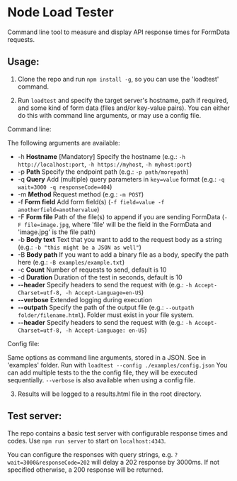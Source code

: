 # Node Load Tester
Command line tool to measure and display API response times for FormData requests.

## Usage:
1) Clone the repo and run `npm install -g`, so you can use the 'loadtest' command.

2) Run `loadtest` and specify the target server's hostname, path if required, and some kind of form data (files and/or key-value pairs). You can either do this with command line arguments, or may use a config file.


Command line:

The following arguments are available:
* -h    **Hostname**    [Mandatory] Specify the hostname (e.g.: `-h http://localhost:port`, `-h https://myhost`, `-h myhost:port`)
* -p    **Path**        Specify the endpoint path (e.g.: `-p path/morepath`)
* -q    **Query**       Add (multiple) query parameters in `key=value` format (e.g.: `-q wait=3000 -q responseCode=404`)
* -m    **Method**      Request method (e.g.: `-m POST`)
* -f    **Form field**  Add form field(s) (`-f field=value -f anotherfield=anothervalue`)
* -F    **Form file**   Path of the file(s) to append if you are sending FormData (`-F file=image.jpg`, where 'file' will be the field in the FormData and 'image.jpg' is the file path)
* -b    **Body text**   Text that you want to add to the request body as a string (e.g.: `-b "this might be a JSON as well"`)
* -B    **Body path**   If you want to add a binary file as a body, specify the path here (e.g.: `-B examples/example.txt`)
* -c    **Count**       Number of requests to send, default is 10
* -d    **Duration**    Duration of the test in seconds, default is 10
* **--header**          Specify headers to send the request with (e.g.: `-h Accept-Charset=utf-8, -h Accept-Language=en-US`)
* **--verbose**         Extended logging during execution
* **--outpath**         Specify the path of the output file (e.g.: `--outpath folder/filename.html`). Folder must exist in your file system.
* **--header**          Specify headers to send the request with (e.g.: `-h Accept-Charset=utf-8, -h Accept-Language: en-US`)


Config file:

Same options as command line arguments, stored in a JSON. See in 'examples' folder.
Run with `loadtest --config ./examples/config.json`
You can add multiple tests to the the config file, they will be executed sequentially.
`--verbose` is also available when using a config file.

3) Results will be logged to a results.html file in the root directory.


## Test server:

The repo contains a basic test server with configurable response times and codes.
Use `npm run server` to start on `localhost:4343`.

You can configure the responses with query strings, e.g. `?wait=3000&responseCode=202` will delay a 202 response by 3000ms. If not specified otherwise, a 200 response will be returned.